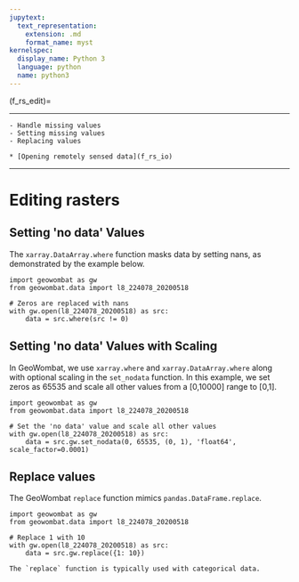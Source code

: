 ```yaml
---
jupytext:
  text_representation:
    extension: .md
    format_name: myst
kernelspec:
  display_name: Python 3
  language: python
  name: python3
---
```


(f_rs_edit)=


----------------

```{admonition} Learning Objectives
- Handle missing values
- Setting missing values
- Replacing values

```
```{admonition} Review
* [Opening remotely sensed data](f_rs_io)
```
----------------
[]()

# Editing rasters


## Setting 'no data' Values

The `xarray.DataArray.where` function masks data by setting nans, as demonstrated by the example below.

```{code-cell} ipython3
import geowombat as gw
from geowombat.data import l8_224078_20200518

# Zeros are replaced with nans
with gw.open(l8_224078_20200518) as src:
    data = src.where(src != 0)
```

## Setting 'no data' Values with Scaling

In GeoWombat, we use `xarray.where` and `xarray.DataArray.where` along with optional scaling in the `set_nodata` function. In this example, we set zeros as 65535 and scale all other values from a [0,10000] range to [0,1].

```{code-cell} ipython3
import geowombat as gw
from geowombat.data import l8_224078_20200518

# Set the 'no data' value and scale all other values
with gw.open(l8_224078_20200518) as src:
    data = src.gw.set_nodata(0, 65535, (0, 1), 'float64', scale_factor=0.0001)
```

## Replace values

The GeoWombat `replace` function mimics `pandas.DataFrame.replace`.

```{code-cell} ipython3
import geowombat as gw
from geowombat.data import l8_224078_20200518

# Replace 1 with 10
with gw.open(l8_224078_20200518) as src:
    data = src.gw.replace({1: 10})
```

```{note}    
The `replace` function is typically used with categorical data.
```


